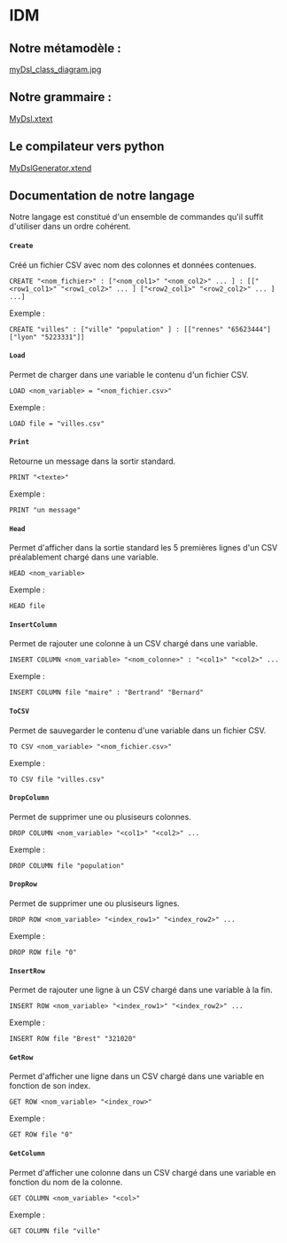 # IDM

## Notre métamodèle :

[myDsl_class_diagram.jpg](myDsl_class_diagram.jpg)

## Notre grammaire :

[MyDsl.xtext](org.xtext.example.mydsl/bin/org/xtext/example/mydsl/MyDsl.xtext)

## Le compilateur vers python

[MyDslGenerator.xtend](org.xtext.example.mydsl/bin/org/xtext/example/mydsl/generator/MyDslGenerator.xtend)

## Documentation de notre langage

Notre langage est constitué d'un ensemble de commandes qu'il suffit d'utiliser dans un ordre cohérent.

#### `Create`

Créé un fichier CSV avec nom des colonnes et données contenues.

```
CREATE "<nom_fichier>" : ["<nom_col1>" "<nom_col2>" ... ] : [["<row1_col1>" "<row1_col2>" ... ] ["<row2_col1>" "<row2_col2>" ... ] ...]
```

Exemple :

```
CREATE "villes" : ["ville" "population" ] : [["rennes" "65623444"]["lyon" "5223331"]]
```

#### `Load`

Permet de charger dans une variable le contenu d'un fichier CSV.

```
LOAD <nom_variable> = "<nom_fichier.csv>"
```

Exemple :

```
LOAD file = "villes.csv"
```

#### `Print`

Retourne un message dans la sortir standard.

```
PRINT "<texte>"
```

Exemple :

```
PRINT "un message"
```

#### `Head`

Permet d'afficher dans la sortie standard les 5 premières lignes d'un CSV préalablement chargé dans une variable.

```
HEAD <nom_variable>
```

Exemple :

```
HEAD file
```

#### `InsertColumn`

Permet de rajouter une colonne à un CSV chargé dans une variable.

```
INSERT COLUMN <nom_variable> "<nom_colonne>" : "<col1>" "<col2>" ...
```

Exemple :

```
INSERT COLUMN file "maire" : "Bertrand" "Bernard"
```

#### `ToCSV`

Permet de sauvegarder le contenu d'une variable dans un fichier CSV.

```
TO CSV <nom_variable> "<nom_fichier.csv>"
```

Exemple :

```
TO CSV file "villes.csv"
```

#### `DropColumn`

Permet de supprimer une ou plusiseurs colonnes.

```
DROP COLUMN <nom_variable> "<col1>" "<col2>" ...
```

Exemple :

```
DROP COLUMN file "population"
```

#### `DropRow`

Permet de supprimer une ou plusiseurs lignes.

```
DROP ROW <nom_variable> "<index_row1>" "<index_row2>" ...
```

Exemple :

```
DROP ROW file "0"
```

#### `InsertRow`

Permet de rajouter une ligne à un CSV chargé dans une variable à la fin.

```
INSERT ROW <nom_variable> "<index_row1>" "<index_row2>" ...
```

Exemple :

```
INSERT ROW file "Brest" "321020"
```

#### `GetRow`

Permet d'afficher une ligne dans un CSV chargé dans une variable en fonction de son index.

```
GET ROW <nom_variable> "<index_row>"
```

Exemple :

```
GET ROW file "0"
```

#### `GetColumn`

Permet d'afficher une colonne dans un CSV chargé dans une variable en fonction du nom de la colonne.

```
GET COLUMN <nom_variable> "<col>"
```

Exemple :

```
GET COLUMN file "ville"
```
